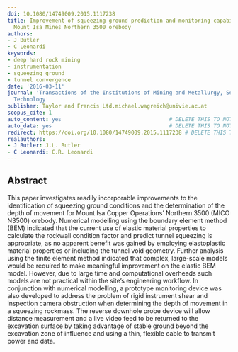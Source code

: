 ```yaml
---
doi: 10.1080/14749009.2015.1117238
title: Improvement of squeezing ground prediction and monitoring capabilities for
  Mount Isa Mines Northern 3500 orebody
authors:
- J Butler
- C Leonardi
keywords:
- deep hard rock mining
- instrumentation
- squeezing ground
- tunnel convergence
date: '2016-03-11'
journal: 'Transactions of the Institutions of Mining and Metallurgy, Section A: Mining
  Technology'
publisher: Taylor and Francis Ltd.michael.wagreich@univie.ac.at
scopus_cite: 1
auto_content: yes                                  # DELETE THIS TO NOT AUTO GENERATE CONTENT
auto_data: yes                                     # DELETE THIS TO NOT AUTO GENERATE METADATA
redirect: https://doi.org/10.1080/14749009.2015.1117238 # DELETE THIS TO NOT REDIRECT
realauthors:
- J Butler: J.L. Butler
- C Leonardi: C.R. Leonardi
---
```



## Abstract
This paper investigates readily incorporable improvements to the identification of squeezing ground conditions and the determination of the depth of movement for Mount Isa Copper Operations’ Northern 3500 (MICO N3500) orebody. Numerical modelling using the boundary element method (BEM) indicated that the current use of elastic material properties to calculate the rockwall condition factor and predict tunnel squeezing is appropriate, as no apparent benefit was gained by employing elastoplastic material properties or including the tunnel void geometry. Further analysis using the finite element method indicated that complex, large-scale models would be required to make meaningful improvement on the elastic BEM model. However, due to large time and computational overheads such models are not practical within the site’s engineering workflow. In conjunction with numerical modelling, a prototype monitoring device was also developed to address the problem of rigid instrument shear and inspection camera obstruction when determining the depth of movement in a squeezing rockmass. The reverse downhole probe device will allow distance measurement and a live video feed to be returned to the excavation surface by taking advantage of stable ground beyond the excavation zone of influence and using a thin, flexible cable to transmit power and data.
